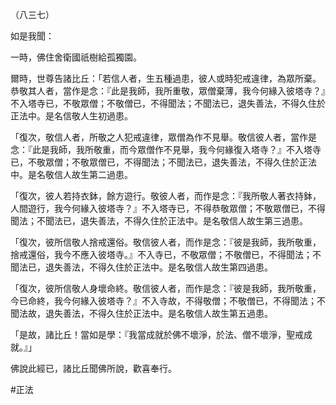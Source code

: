 （八三七）

如是我聞：

一時，佛住舍衛國祇樹給孤獨園。

爾時，世尊告諸比丘：「若信人者，生五種過患，彼人或時犯戒違律，為眾所棄。恭敬其人者，當作是念：『此是我師，我所重敬，眾僧棄薄，我今何緣入彼塔寺？』不入塔寺已，不敬眾僧；不敬僧已，不得聞法；不聞法已，退失善法，不得久住於正法中。是名信敬人生初過患。

「復次，敬信人者，所敬之人犯戒違律，眾僧為作不見舉。敬信彼人者，當作是念：『此是我師，我所敬重，而今眾僧作不見舉，我今何緣復入塔寺？』不入塔寺已，不敬眾僧；不敬眾僧已，不得聞法；不聞法已，退失善法，不得久住於正法中。是名敬信人故生第二過患。

「復次，彼人若持衣鉢，餘方遊行。敬彼人者，而作是念：『我所敬人著衣持鉢，人間遊行，我今何緣入彼塔寺？』不入塔寺已，不得恭敬眾僧；不敬眾僧已，不得聞法；不聞法已，退失善法，不得久住於正法中。是名敬信人故生第三過患。

「復次，彼所信敬人捨戒還俗。敬信彼人者，而作是念：『彼是我師，我所敬重，捨戒還俗，我今不應入彼塔寺。』不入寺已，不敬眾僧；不敬僧已，不得聞法；不聞法已，退失善法，不得久住於正法中。是名敬信人故生第四過患。

「復次，彼所信敬人身壞命終。敬信彼人者，而作是念：『彼是我師，我所敬重，今已命終，我今何緣入彼塔寺？』不入寺故，不得敬僧；不敬僧已，不得聞法；不聞法故，退失善法，不得久住於正法中。是名敬信人故生第五過患。

「是故，諸比丘！當如是學：『我當成就於佛不壞淨，於法、僧不壞淨，聖戒成就。』」

佛說此經已，諸比丘聞佛所說，歡喜奉行。



#正法
